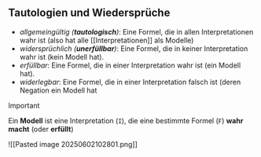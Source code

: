 ## Tautologien und Wiedersprüche  
- *allgemeingültig (**tautologisch**)*: Eine Formel, die in allen Interpretationen wahr ist (also hat alle [[Interpretationen]] als Modelle) 
- *widersprüchlich (**unerfüllbar**)*: Eine Formel, die in keiner Interpretation wahr ist (kein Modell hat).
- *erfüllbar*: Eine Formel, die in einer Interpretation wahr ist (ein Modell hat).
- *widerlegbar*: Eine Formel, die in einer Interpretation falsch ist (deren Negation ein Modell hat

>[!Important]
>Ein **Modell** ist eine Interpretation (`I`), die eine bestimmte Formel (`F`) **wahr macht** (oder **erfüllt**)

![[Pasted image 20250602102801.png]]